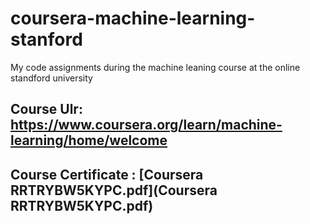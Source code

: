 # coursera-machine-learning-stanford
My code assignments during the machine leaning course at the online standford university

## Course Ulr: https://www.coursera.org/learn/machine-learning/home/welcome

## Course Certificate : [Coursera RRTRYBW5KYPC.pdf](Coursera RRTRYBW5KYPC.pdf)

